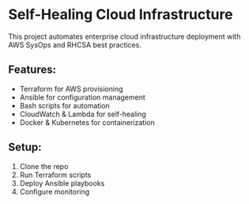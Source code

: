 
# Self-Healing Cloud Infrastructure

This project automates enterprise cloud infrastructure deployment with AWS SysOps and RHCSA best practices.

## Features:
- Terraform for AWS provisioning
- Ansible for configuration management
- Bash scripts for automation
- CloudWatch & Lambda for self-healing
- Docker & Kubernetes for containerization

## Setup:
1. Clone the repo
2. Run Terraform scripts
3. Deploy Ansible playbooks
4. Configure monitoring
